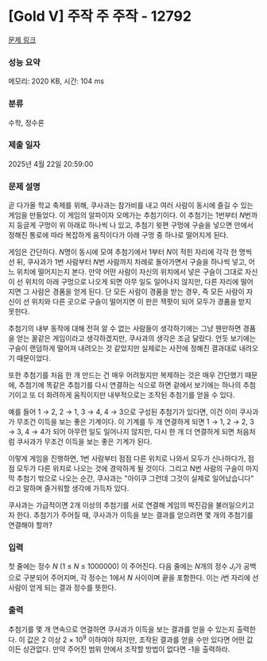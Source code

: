 # [Gold V] 주작 주 주작 - 12792 

[문제 링크](https://www.acmicpc.net/problem/12792) 

### 성능 요약

메모리: 2020 KB, 시간: 104 ms

### 분류

수학, 정수론

### 제출 일자

2025년 4월 22일 20:59:00

### 문제 설명

<p>곧 다가올 학교 축제를 위해, 쿠사과는 참가비를 내고 여러 사람이 동시에 즐길 수 있는 게임을 만들었다. 이 게임의 알파이자 오메가는 추첨기이다. 이 추첨기는 1번부터 <em>N</em>번까지 둥글게 구멍이 위 아래로 하나씩 나 있고, 추첨기 윗편 구멍에 구슬을 넣으면 안에서 정해진 통로에 따라 복잡하게 움직이다가 아래 구멍 중 하나로 떨어지게 된다.</p>

<p>게임은 간단하다. <em>N</em>명이 동시에 모여 추첨기에서 1부터 <em>N</em>이 적힌 자리에 각각 한 명씩 선 뒤, 쿠사과가 1번 사람부터 <em>N</em>번 사람까지 차례로 돌아가면서 구슬을 하나씩 넣고, 어느 위치에 떨어지는지 본다. 만약 어떤 사람이 자신의 위치에서 넣은 구슬이 그대로 자신이 선 위치의 아래 구멍으로 나오게 되면 아무 일도 일어나지 않지만, 다른 자리에 떨어지면 그 사람은 경품을 얻게 된다. 단 모든 사람이 경품을 받는 경우, 즉 모든 사람이 자신이 선 위치와 다른 곳으로 구슬이 떨어지면 이 판은 잭팟이 되어 모두가 경품을 받지 못한다.</p>

<p>추첨기의 내부 동작에 대해 전혀 알 수 없는 사람들이 생각하기에는 그냥 웬만하면 경품을 얻는 꿀같은 게임이라고 생각하겠지만, 쿠사과의 생각은 조금 달랐다. 언듯 보기에는 구슬이 랜덤하게 떨어져 내려오는 것 같았지만 실제로는 사전에 정해진 결과대로 내려오기 때문이었다.</p>

<p>또한 추첨기를 처음 한 개 만드는 건 매우 어려웠지만 복제하는 것은 매우 간단했기 때문에, 추첨기에 똑같은 추첨기를 다시 연결하는 식으로 하면 겉에서 보기에는 하나의 추첨기이고 또 더 화려하게 움직이지만 내부적으로는 조작된 추첨기를 얻을 수 있다.</p>

<p>예를 들어 1 → 2, 2 → 1, 3 → 4, 4 → 3으로 구성된 추첨기가 있다면, 이건 이미 쿠사과가 무조건 이득을 보는 좋은 기계이다. 이 기계를 두 개 연결하게 되면 1 → 1, 2 → 2, 3 → 3, 4 → 4가 되어 아무런 일도 일어나지 않지만, 다시 한 개 더 연결하게 되면 처음처럼 쿠사과가 무조건 이득을 보는 좋은 기계가 된다.</p>

<p>이렇게 게임을 진행하면, 1번 사람부터 점점 다른 위치로 나와서 모두가 신나하다가, 점점 모두가 다른 위치로 나오는 것에 경악하게 될 것이다. 그리고 N번 사람의 구슬이 마지막 추첨기 밖으로 나오는 순간, 쿠사과는 "아이쿠 그런데 그것이 실제로 일어났습니다" 라고 말하며 즐거워할 생각에 가득차 있다.</p>

<p>쿠사과는 가급적이면 2개 이상의 추첨기를 서로 연결해 게임의 박진감을 불러일으키고자 한다. 추첨기가 주어질 때, 쿠사과가 이득을 보는 결과를 얻으려면 몇 개의 추첨기를 연결해야 할까?</p>

### 입력 

 <p>첫 줄에는 정수 <em>N</em> (1 ≤ <em>N</em> ≤ 1000000) 이 주어진다.  다음 줄에는 <em>N</em>개의 정수 <em>J<sub>i</sub></em>가 공백으로 구분되어 주어지며, 각 정수는 1에서 <em>N</em> 사이이며 끝을 포함한다. 이는 <em>i</em>번 자리에 선 사람이 얻게 되는 결과 정수를 뜻한다.</p>

### 출력 

 <p>추첨기를 몇 개 연속으로 연결하면 쿠사과가 이득을 보는 결과를 얻을 수 있는지 출력한다. 이 값은 2 이상 2 × 10<sup>9</sup> 이하여야 하지만, 조작된 결과를 얻을 수만 있다면 어떤 값이든 상관없다. 만약 주어진 범위 안에서 조작할 방법이 없다면 -1을 출력하라.</p>

